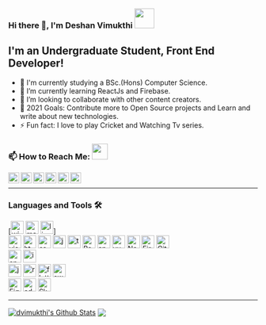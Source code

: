 ### Hi there 👋, I'm Deshan Vimukthi <img src="https://img.icons8.com/color/96/000000/sri-lanka.png" height="40"/>

## I'm an Undergraduate Student, Front End Developer! 

- 🔭 I'm currently studying a BSc.(Hons) Computer Science.
- 🌱 I’m currently learning ReactJs and Firebase.
- 👯 I’m looking to collaborate with other content creators.
- 🥅 2021 Goals: Contribute more to Open Source projects and Learn and write about new technologies.
- ⚡ Fun fact: I love to play Cricket and Watching Tv series.

### 📫 How to Reach Me: <img src="https://media.giphy.com/media/LnQjpWaON8nhr21vNW/giphy.gif" height="32">


[<img align="left" alt="Sabesan | Facebook" height="22px" src="https://img.icons8.com/fluent/240/000000/facebook-new.png"/>][facebook]
[<img align="left" alt="Sabesan | Instagram" height="22px" src="https://img.icons8.com/fluent/240/000000/instagram-new.png"/>][instagram]
[<img align="left" alt="Sabesan | Messenger" height="22px" src="https://img.icons8.com/fluent/240/000000/facebook-messenger--v2.png"/>][messenger]
[<img align="left" alt="Sabesan | LinkedIn" height="22px" src="https://img.icons8.com/fluent/240/000000/linkedin.png"/>][linkedin]
[<img align="left" alt="Sabesan | Skype" height="22px" src="https://img.icons8.com/color/240/000000/skype--v1.png"/>][skype]
[<img align="left" alt="Sabesan | Telegram" height="22px" src="https://img.icons8.com/color/240/000000/telegram-app--v1.png"/>][telegram]


<br /> 


---

### Languages and Tools 🛠️

[<img alt="windows" width="26px" src="https://img.icons8.com/color/240/000000/windows-10.png">
<img alt="macos" width="26px" src="https://img.icons8.com/officel/160/000000/mac-logo.png">
<img alt="linux" width="26px" src="https://img.icons8.com/color/96/000000/linux.png">]
<br />
<img alt="visual studio code" width="26px" src="https://img.icons8.com/fluent/240/000000/visual-studio-code-2019.png" />
<img alt="html5" width="26px" src="https://img.icons8.com/color/240/000000/html-5.png">
<img alt="css3" width="26px" src="https://img.icons8.com/color/240/000000/css3.png">
<img alt="javascript" width="26px" src="https://img.icons8.com/color/240/000000/javascript.png" />
<img alt="typescript" width="26px" src="https://img.icons8.com/color/240/000000/typescript.png">
<img alt="ReactJs" width="26px" src="https://img.icons8.com/color/240/000000/react-native.png"/>
<img alt="angularjs" width="26px" src="https://img.icons8.com/color/240/000000/angularjs.png"/>
<img alt="vue-js" width="26px" src="https://img.icons8.com/color/240/000000/vue-js.png"/>
<img alt="Node.js" width="26px" src="https://img.icons8.com/color/240/000000/nodejs.png">
<img alt="Firebase" width="26px" src="https://img.icons8.com/color/240/000000/firebase.png"/>
<img alt="Git" width="26px" src="https://img.icons8.com/color/240/000000/git.png">
<br />
<img alt="android" width="26px" src="https://img.icons8.com/color/240/000000/android-os.png"/>
<img alt="ios" width="26px" src="https://img.icons8.com/color/240/000000/ios-logo.png"/>
<br />
<img alt="java" width="26px" src="https://img.icons8.com/color/240/000000/java-coffee-cup-logo--v1.png"/>
<img alt="react-native" width="26px" src="https://img.icons8.com/color/240/000000/react-native.png"/>
<img alt="flutter" width="26px" src="https://img.icons8.com/color/240/000000/flutter.png"/>
<img alt="swift" width="26px" src="https://img.icons8.com/color/240/000000/swift.png"/>
<br />
<img alt="Figma" width="26px" src="https://img.icons8.com/fluent/240/000000/figma.png"/>
<img alt="adobeXD" width="26px" src="https://img.icons8.com/color/240/000000/adobe-xd--v1.png"/>
<img alt="Sketch" width="26px" src="https://img.icons8.com/plasticine/200/000000/sketch.png"/>

---
<!-- ### Certifications 🏅

- [DataBricks: Fundamentals of Big Data](https://academy.databricks.com/elearning/INT-INBD-v1-SP)
- [Codecademy: Data Scientist Career Path](https://www.codecademy.com/learn/paths/data-science)
- [Kaggle: Python](https://www.kaggle.com/learn/python)
- [Coursera: AI For Eveyone](https://www.coursera.org/learn/ai-for-everyone)
- [DigiSkill: Graphic Designer](https://digiskills.pk/CourseDetails.aspx?Id=GRD101)


### Competencies 🤹 

- Python Programmer.
- BI analytics Dashboard using Power BI.
- Data Extraction using Beautiful Soup and Selenium.
- Exploratory Data Analysis using Pandas.
- Data Visualization Matplotlib and Seaborn.
- Predictive Analytics/Machine Learning (Supervised/Unsupervised) using Scikit-Learn and PyCaret.
- Deep Learning with TensorFlow.
- Amazon Web Service (AWS) using Sagemaker.
- Backend Development using Django and Flask.


### Experiences 💼

- Data Science & Bussiness Analyst at The Spark Foundation - part of sparks foundation as an internee of Data Science & business analytics to work on different projects. -->


<!-- _NOTE: Top languages don't indicate my skill level or something like that, it's a GitHub metric of which languages I have the most code on github_ -->

<a href="https://github-readme-stats.vercel.app/api?username=dvimukthi&show_icons=true&hide_border=true&count_private=true&include_all_commits=true&theme=radical">
	<img align="center" alt="dvimukthi's Github Stats" src="https://github-readme-stats.vercel.app/api?username=dvimukthi&show_icons=true&hide_border=true&count_private=true&include_all_commits=true&theme=radical" /></a>
<a href="https://github-readme-stats.vercel.app/api/top-langs/?username=dvimukthi&layout=compact&theme=radical">
	<img align="center" src="https://github-readme-stats.vercel.app/api/top-langs/?username=dvimukthi&layout=compact&theme=radical" />
</a>


<!--<p align=center>                           
  <img align=center  src="https://visitor-badge.laobi.icu/badge?page_id=dvimukthi.dvimukthi" alt="Visitors">                     
</p> -->


[linkedin]: https://www.linkedin.com/in/deshan-v-1b09b9205/
[messenger]: https://m.me/vimukthi.samarasekera
[telegram]: https://t.me/dvimukthi
[skype]: https://join.skype.com/invite/WZNoPmh3fKRT
[facebook]: https://www.facebook.com/vimukthi.samarasekera/
[instagram]: https://www.instagram.com/d_vimukth_i/
